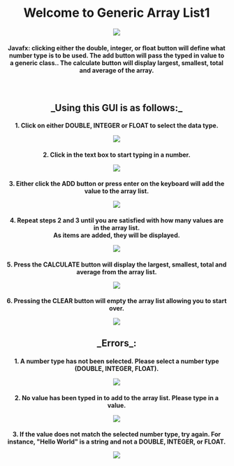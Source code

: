 
<h1 align="center">Welcome to Generic Array List1</h1>

<p align="center"><img src="images/main_image.jpg"></p>
<!-- ![main image](images/main_image.jpg) -->

<h4 align="center">
  Javafx: clicking either the double, integer, or float button will define what
  number type is to be used. The add button will pass the typed in value to
  a generic class.. The calculate	button will display largest, smallest,
  total and average of the array.
</h4>
<br>

<h2 align="center">_Using this GUI is as follows:_</h2>

<h4 align="center">
    1. Click on either DOUBLE, INTEGER or FLOAT to select the data type.
<p align="center"><img src="images/number_type.jpg"></p>
  <!-- ![number image](/images/number_type.jpg "Selecting Number Type") -->
</h4>

<h4 align="center">
    2. Click in the text box to start typing in a number.

<p align="center"><img src="images/add_number.jpg"></p>
  <!-- ![add number image](/images/add_number.jpg "Typing in the textbox") -->
</h4>

<h4 align="center">
    3. Either click the ADD button or press enter on the keyboard will add the value to the array list.
<p align="center"><img src="images/added.jpg"></p>
  <!-- ![added image](/images/added.jpg "Value added") -->
</h4>

<h4 align="center">
    4. Repeat steps 2 and 3 until you are satisfied with how many values are in the array list.
<br>  
    As items are added, they will be displayed.
<p align="center"><img src="images/add_more_numbers.jpg"></p>
  <!-- ![add more numbers image](/images/add_more_numbers.jpg "Add more values") -->
</h4>

<h4 align="center">
    5. Press the CALCULATE button will display the largest, smallest, total and average from the array list.
    <p align="center"><img src="images/calculate.jpg"></p>
    <!-- ![calculate image](/images/calculate.jpg "Calculate array list") -->
</h4>

<h4 align="center">
    6. Pressing the CLEAR button will empty the array list allowing you to start over.
<p align="center"><img src="images/clear.jpg"></p>
    <!-- ![clear image](/images/clear.jpg "Clearing everything") -->
</h4>

<h2 align="center">_Errors_:</h2>

<h4 align="center">
    1. A number type has not been selected. Please select a number type (DOUBLE, INTEGER, FLOAT).
<p align="center"><img src="images/select_type.jpg"></p>
    <!-- ![clear image](/images/clear.jpg "Clearing everything") -->
</h4>

<h4 align="center">
    2. No value has been typed in to add to the array list.  Please type in a value.
<p align="center"><img src="images/empty_txt.jpg"></p>
    <!-- ![clear image](/images/clear.jpg "Clearing everything") -->
</h4>

<h4 align="center">
    3. If the value does not match the selected number type, try again.  For instance, "Hello World"
    is a string and not a DOUBLE, INTEGER, or FLOAT.
<p align="center"><img src="images/not_correct_data.jpg"></p>
    <!-- ![clear image](/images/clear.jpg "Clearing everything") -->
</h4>

<!-- For more details see [GitHub Flavored Markdown](https://guides.github.com/features/mastering-markdown/). -->
<!-- You can use the [editor on GitHub](https://github.com/zuki07/Generic_array_list1/edit/gh-pages/index.md) to maintain and preview the content for your website in Markdown files. -->
